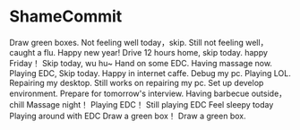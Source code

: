 # ShameCommit
Draw green boxes.
Not feeling well today，skip.
Still not feeling well，caught a flu.
Happy new year!
Drive 12 hours home, skip today.
happy Friday！
Skip today, wu hu~
Hand on some EDC.
Having massage now.
Playing EDC, Skip today.
Happy in internet caffe.
Debug my pc.
Playing LOL.
Repairing my desktop.
Still works on repairing my pc.
Set up develop environment.
Prepare for tomorrow's interview.
Having barbecue outside， chill
Massage night！
Playing EDC！
Still playing EDC
Feel sleepy today
Playing around with EDC
Draw a green box！
Draw a green box.
